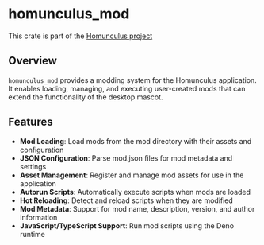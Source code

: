 # homunculus_mod

This crate is part of the [Homunculus project](https://github.com/not-elm/desktop_homunculus)

## Overview

`homunculus_mod` provides a modding system for the Homunculus application. It enables loading, managing, and executing user-created mods that can extend the functionality of the desktop mascot.

## Features

- **Mod Loading**: Load mods from the mod directory with their assets and configuration
- **JSON Configuration**: Parse mod.json files for mod metadata and settings
- **Asset Management**: Register and manage mod assets for use in the application
- **Autorun Scripts**: Automatically execute scripts when mods are loaded
- **Hot Reloading**: Detect and reload scripts when they are modified
- **Mod Metadata**: Support for mod name, description, version, and author information
- **JavaScript/TypeScript Support**: Run mod scripts using the Deno runtime